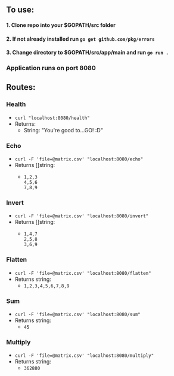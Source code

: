 ## To use:

#### 1. Clone repo into your $GOPATH/src folder

#### 2. If not already installed run `go get github.com/pkg/errors`

#### 3. Change directory to $GOPATH/src/app/main and run `go run .` 

### Application runs on port 8080

## Routes:

### Health
* `curl "localhost:8080/health"`
* Returns: 
  - String: "You're good to...GO! :D"

### Echo
* `curl -F 'file=@matrix.csv' "localhost:8080/echo"`
* Returns []string:  
  - ```
    1,2,3
    4,5,6
    7,8,9
    ```

### Invert
* `curl -F 'file=@matrix.csv' "localhost:8080/invert"`
* Returns []string:  
  - ```
    1,4,7
    2,5,8
    3,6,9
    ```

### Flatten
* `curl -F 'file=@matrix.csv' "localhost:8080/flatten"`
* Returns string:  
  - `1,2,3,4,5,6,7,8,9`
   
### Sum
* `curl -F 'file=@matrix.csv' "localhost:8080/sum"`
* Returns string:  
  - `45`
  
### Multiply
* `curl -F 'file=@matrix.csv' "localhost:8080/multiply"`
* Returns string:  
  - `362880`
  
  

